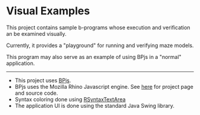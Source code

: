 # Visual Examples

This project contains sample b-programs whose execution and verification an be
examined visually.


Currently, it provides a "playground" for running and verifying maze models.

This program may also serve as an example of using BPjs in a "normal" application.

---

* This project uses [BPjs](https://github.com/bThink-BGU/BPjs).
* BPjs uses the Mozilla Rhino Javascript engine. See [here](https://developer.mozilla.org/en-US/docs/Mozilla/Projects/Rhino) for project page and source code.
* Syntax coloring done using [RSyntaxTextArea](https://github.com/bobbylight/RSyntaxTextArea)
* The application UI is done using the standard Java Swing library.




